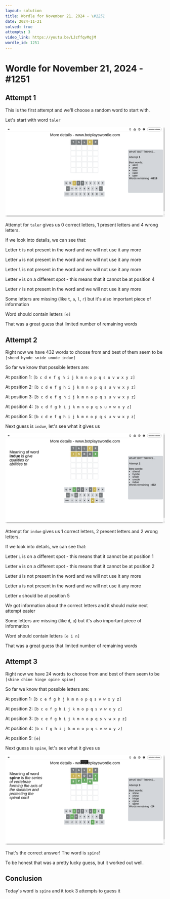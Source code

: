 ```yaml
---
layout: solution
title: Wordle for November 21, 2024 - \#1251
date: 2024-11-21
solved: true
attempts: 3
video_link: https://youtu.be/LJzffqvMqjM
wordle_id: 1251
---
```


# Wordle for November 21, 2024 - \#1251

## Attempt 1

This is the first attempt and we'll choose a random word to start with.

Let's start with word `taler`

![Attempt 1](2024-11-21/attempt-1.png)

Attempt for `taler` gives us 0 correct letters, 1 present letters and 4 wrong letters.

If we look into details, we can see that:

Letter `t` is not present in the word and we will not use it any more

Letter `a` is not present in the word and we will not use it any more

Letter `l` is not present in the word and we will not use it any more

Letter `e` is on a different spot - this means that it cannot be at position 4

Letter `r` is not present in the word and we will not use it any more

Some letters are missing (like `t`, `a`, `l`, `r`) but it's also important piece of information

Word should contain letters `[e]`

That was a great guess that limited number of remaining words



## Attempt 2

Right now we have 432 words to choose from and best of them seem to be `[shend hynde snide unode indue]`

So far we know that possible letters are:

At position 1: `[b c d e f g h i j k m n o p q s u v w x y z]`

At position 2: `[b c d e f g h i j k m n o p q s u v w x y z]`

At position 3: `[b c d e f g h i j k m n o p q s u v w x y z]`

At position 4: `[b c d f g h i j k m n o p q s u v w x y z]`

At position 5: `[b c d e f g h i j k m n o p q s u v w x y z]`

Next guess is `indue`, let's see what it gives us

![Attempt 2](2024-11-21/attempt-2.png)

Attempt for `indue` gives us 1 correct letters, 2 present letters and 2 wrong letters.

If we look into details, we can see that:

Letter `i` is on a different spot - this means that it cannot be at position 1

Letter `n` is on a different spot - this means that it cannot be at position 2

Letter `d` is not present in the word and we will not use it any more

Letter `u` is not present in the word and we will not use it any more

Letter `e` should be at position 5

We got information about the correct letters and it should make next attempt easier

Some letters are missing (like `d`, `u`) but it's also important piece of information

Word should contain letters `[e i n]`

That was a great guess that limited number of remaining words



## Attempt 3

Right now we have 24 words to choose from and best of them seem to be `[shine chine hinge opine spine]`

So far we know that possible letters are:

At position 1: `[b c e f g h j k m n o p q s v w x y z]`

At position 2: `[b c e f g h i j k m o p q s v w x y z]`

At position 3: `[b c e f g h i j k m n o p q s v w x y z]`

At position 4: `[b c f g h i j k m n o p q s v w x y z]`

At position 5: `[e]`

Next guess is `spine`, let's see what it gives us

![Attempt 3](2024-11-21/attempt-3.png)

That's the correct answer! The word is `spine`!

To be honest that was a pretty lucky guess, but it worked out well.

## Conclusion

Today's word is `spine` and it took 3 attempts to guess it


